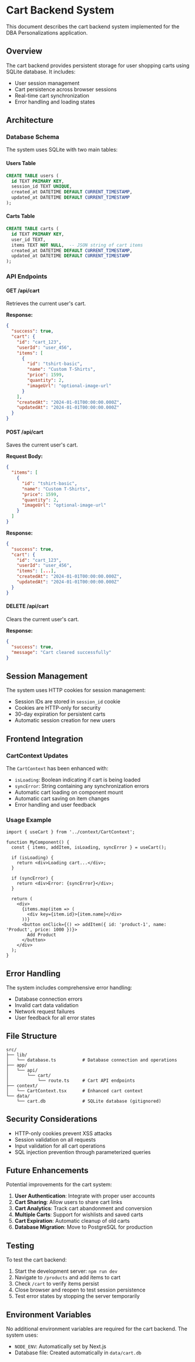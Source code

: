 # Cart Backend System

This document describes the cart backend system implemented for the DBA Personalizations application.

## Overview

The cart backend provides persistent storage for user shopping carts using SQLite database. It includes:

- User session management
- Cart persistence across browser sessions
- Real-time cart synchronization
- Error handling and loading states

## Architecture

### Database Schema

The system uses SQLite with two main tables:

#### Users Table
```sql
CREATE TABLE users (
  id TEXT PRIMARY KEY,
  session_id TEXT UNIQUE,
  created_at DATETIME DEFAULT CURRENT_TIMESTAMP,
  updated_at DATETIME DEFAULT CURRENT_TIMESTAMP
);
```

#### Carts Table
```sql
CREATE TABLE carts (
  id TEXT PRIMARY KEY,
  user_id TEXT,
  items TEXT NOT NULL,  -- JSON string of cart items
  created_at DATETIME DEFAULT CURRENT_TIMESTAMP,
  updated_at DATETIME DEFAULT CURRENT_TIMESTAMP
);
```

### API Endpoints

#### GET /api/cart
Retrieves the current user's cart.

**Response:**
```json
{
  "success": true,
  "cart": {
    "id": "cart_123",
    "userId": "user_456",
    "items": [
      {
        "id": "tshirt-basic",
        "name": "Custom T-Shirts",
        "price": 1599,
        "quantity": 2,
        "imageUrl": "optional-image-url"
      }
    ],
    "createdAt": "2024-01-01T00:00:00.000Z",
    "updatedAt": "2024-01-01T00:00:00.000Z"
  }
}
```

#### POST /api/cart
Saves the current user's cart.

**Request Body:**
```json
{
  "items": [
    {
      "id": "tshirt-basic",
      "name": "Custom T-Shirts",
      "price": 1599,
      "quantity": 2,
      "imageUrl": "optional-image-url"
    }
  ]
}
```

**Response:**
```json
{
  "success": true,
  "cart": {
    "id": "cart_123",
    "userId": "user_456",
    "items": [...],
    "createdAt": "2024-01-01T00:00:00.000Z",
    "updatedAt": "2024-01-01T00:00:00.000Z"
  }
}
```

#### DELETE /api/cart
Clears the current user's cart.

**Response:**
```json
{
  "success": true,
  "message": "Cart cleared successfully"
}
```

## Session Management

The system uses HTTP cookies for session management:

- Session IDs are stored in `session_id` cookie
- Cookies are HTTP-only for security
- 30-day expiration for persistent carts
- Automatic session creation for new users

## Frontend Integration

### CartContext Updates

The `CartContext` has been enhanced with:

- `isLoading`: Boolean indicating if cart is being loaded
- `syncError`: String containing any synchronization errors
- Automatic cart loading on component mount
- Automatic cart saving on item changes
- Error handling and user feedback

### Usage Example

```tsx
import { useCart } from '../context/CartContext';

function MyComponent() {
  const { items, addItem, isLoading, syncError } = useCart();

  if (isLoading) {
    return <div>Loading cart...</div>;
  }

  if (syncError) {
    return <div>Error: {syncError}</div>;
  }

  return (
    <div>
      {items.map(item => (
        <div key={item.id}>{item.name}</div>
      ))}
      <button onClick={() => addItem({ id: 'product-1', name: 'Product', price: 1000 })}>
        Add Product
      </button>
    </div>
  );
}
```

## Error Handling

The system includes comprehensive error handling:

- Database connection errors
- Invalid cart data validation
- Network request failures
- User feedback for all error states

## File Structure

```
src/
├── lib/
│   └── database.ts          # Database connection and operations
├── app/
│   └── api/
│       └── cart/
│           └── route.ts     # Cart API endpoints
├── context/
│   └── CartContext.tsx      # Enhanced cart context
└── data/
    └── cart.db              # SQLite database (gitignored)
```

## Security Considerations

- HTTP-only cookies prevent XSS attacks
- Session validation on all requests
- Input validation for all cart operations
- SQL injection prevention through parameterized queries

## Future Enhancements

Potential improvements for the cart system:

1. **User Authentication**: Integrate with proper user accounts
2. **Cart Sharing**: Allow users to share cart links
3. **Cart Analytics**: Track cart abandonment and conversion
4. **Multiple Carts**: Support for wishlists and saved carts
5. **Cart Expiration**: Automatic cleanup of old carts
6. **Database Migration**: Move to PostgreSQL for production

## Testing

To test the cart backend:

1. Start the development server: `npm run dev`
2. Navigate to `/products` and add items to cart
3. Check `/cart` to verify items persist
4. Close browser and reopen to test session persistence
5. Test error states by stopping the server temporarily

## Environment Variables

No additional environment variables are required for the cart backend. The system uses:

- `NODE_ENV`: Automatically set by Next.js
- Database file: Created automatically in `data/cart.db`
